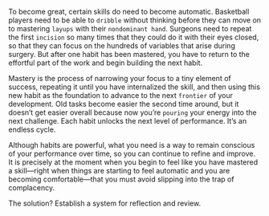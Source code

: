 To become great, certain skills do need to become automatic.
Basketball players need to be able to `dribble` without thinking before
they can move on to mastering `layups` with their `nondominant hand`.
Surgeons need to repeat the first `incision` so many times that they
could do it with their eyes closed, so that they can focus on the
hundreds of variables that arise during surgery. But after one habit has
been mastered, you have to return to the effortful part of the work and
begin building the next habit.

Mastery is the process of narrowing your focus to a tiny element of
success, repeating it until you have internalized the skill, and then
using this new habit as the foundation to advance to the next `frontier`
of your development. Old tasks become easier the second time around,
but it doesn’t get easier overall because now you’re `pouring` your
energy into the next challenge. Each habit unlocks the next level of
performance. It’s an endless cycle.

Although habits are powerful, what you need is a way to remain
conscious of your performance over time, so you can continue to refine
and improve. It is precisely at the moment when you begin to feel like
you have mastered a skill—right when things are starting to feel
automatic and you are becoming comfortable—that you must avoid
slipping into the trap of complacency.

The solution? Establish a system for reflection and review.